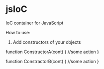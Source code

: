 jsIoC
=====

IoC container for JavaScript


How to use:

1. Add constructors of your objects

function ConstructorA(cont) {
	//some action
}

function ConstractorB(cont) {
	//some action
}
